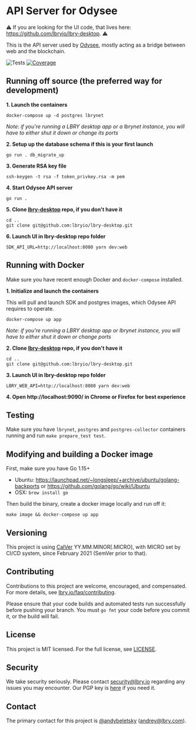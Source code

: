 # API Server for Odysee

⚠️ If you are looking for the UI code, that lives here: https://github.com/lbryio/lbry-desktop. ⚠️

This is the API server used by [Odysee](https://odysee.com), mostly acting as a bridge between web and the blockchain.

![Tests](https://github.com/lbryio/odysee-api/actions/workflows/test.yml/badge.svg) [![Coverage](https://img.shields.io/coveralls/github/lbryio/lbrytv.svg)](https://coveralls.io/github/lbryio/lbrytv)

## Running off source (the preferred way for development)

**1. Launch the containers**

`docker-compose up -d postgres lbrynet`

*Note: if you're running a LBRY desktop app or a lbrynet instance, you will have to either shut it down or change its ports*

**2. Setup up the database schema if this is your first launch**

`go run . db_migrate_up`

**3. Generate RSA key file**

`ssh-keygen -t rsa -f token_privkey.rsa -m pem`

**4. Start Odysee API server**

`go run .`

**5. Clone [lbry-desktop](https://github.com/lbryio/lbry-desktop/) repo, if you don't have it**

```
cd ..
git clone git@github.com:lbryio/lbry-desktop.git
```

**6. Launch UI in lbry-desktop repo folder**

```
SDK_API_URL=http://localhost:8080 yarn dev:web
```

## Running with Docker

Make sure you have recent enough Docker and `docker-compose` installed.

**1. Initialize and launch the containers**

This will pull and launch SDK and postgres images, which Odysee API requires to operate.

`docker-compose up app`

*Note: if you're running a LBRY desktop app or lbrynet instance, you will have to either shut it down or change ports*

**2. Clone [lbry-desktop](https://github.com/lbryio/lbry-desktop/) repo, if you don't have it**

```
cd ..
git clone git@github.com:lbryio/lbry-desktop.git
```

**3. Launch UI in lbry-desktop repo folder**

```
LBRY_WEB_API=http://localhost:8080 yarn dev:web
```

**4. Open http://localhost:9090/ in Chrome or Firefox for best experience**

## Testing

Make sure you have `lbrynet`, `postgres` and `postgres-collector` containers running and run `make prepare_test test`.

## Modifying and building a Docker image

First, make sure you have Go 1.15+

- Ubuntu: https://launchpad.net/~longsleep/+archive/ubuntu/golang-backports or https://github.com/golang/go/wiki/Ubuntu
- OSX: `brew install go`

Then build the binary, create a docker image locally and run off it:

```
make image && docker-compose up app
```

## Versioning

This project is using [CalVer](https://calver.org) YY.MM.MINOR[.MICRO], with MICRO set by CI/CD system, since February 2021 (SemVer prior to that).

## Contributing

Contributions to this project are welcome, encouraged, and compensated. For more details, see [lbry.io/faq/contributing](https://lbry.io/faq/contributing).

Please ensure that your code builds and automated tests run successfully before pushing your branch. You must `go fmt` your code before you commit it, or the build will fail.


## License

This project is MIT licensed. For the full license, see [LICENSE](LICENSE).


## Security

We take security seriously. Please contact security@lbry.io regarding any issues you may encounter.
Our PGP key is [here](https://lbry.com/faq/pgp-key) if you need it.


## Contact

The primary contact for this project is [@andybeletsky](https://github.com/andybeletsky) (andrey@lbry.com).

